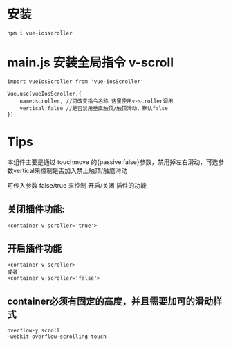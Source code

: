 # 安装

    npm i vue-iosscroller

# main.js 安装全局指令 v-scroll

    import vueIosScroller from 'vue-iosScroller'

    Vue.use(vueIosScroller,{
        name:scroller, //可改变指令名称 这里使用v-scroller调用
        vertical:false //是否禁用垂直触顶/触顶滑动，默认false
    });

# Tips
本组件主要是通过 touchmove 的{passive:false}参数，禁用掉左右滑动，可选参数vertical来控制是否加入禁止触顶/触底滑动

可传入参数 false/true 来控制 开启/关闭 插件的功能

## 关闭插件功能:

    <container v-scroller='true'>

## 开启插件功能

    <container v-scroller>
    或者 
    <container v-scroller='false'>

## container必须有固定的高度，并且需要加可的滑动样式

    overflow-y scroll
    -webkit-overflow-scrolling touch
